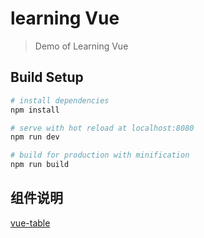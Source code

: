 # learning Vue

> Demo of Learning Vue

## Build Setup

``` bash
# install dependencies
npm install

# serve with hot reload at localhost:8080
npm run dev

# build for production with minification
npm run build

```

## 组件说明

[vue-table](https://github.com/huhongyan/Vuex/wiki/Table.vue)
